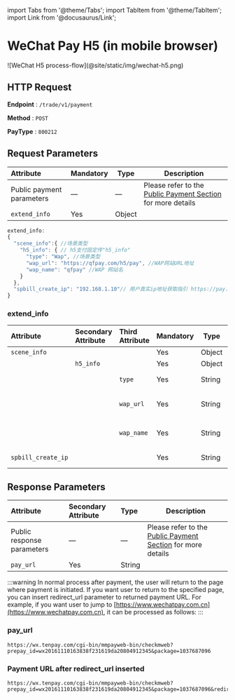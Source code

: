import Tabs from '@theme/Tabs';
import TabItem from '@theme/TabItem';
import Link from '@docusaurus/Link';

# WeChat Pay H5 (in mobile browser)

<Link href="/img/wechat-h5.png" target="_blank">![WeChat H5 process-flow](@site/static/img/wechat-h5.png)</Link>

## HTTP Request

**Endpoint** : `/trade/v1/payment`

**Method** : `POST`

**PayType** : `800212`

## Request Parameters

|  Attribute | Mandatory| Type | Description |
|:---|:----- |-----   |-----   |
|Public payment parameters |—  |—   | Please refer to the [Public Payment Section](/docs/preparation/paycode#public-payment-parameters) for more details |
|`extend_info`|Yes|Object||

```js
extend_info:
{
  "scene_info":{ //场景类型
    "h5_info": { // h5支付固定传"h5_info"
      "type": "Wap", //场景类型
      "wap_url": "https://qfpay.com/h5/pay", //WAP网站URL地址
      "wap_name": "qfpay" //WAP 网站名
    }              
  },
  "spbill_create_ip": "192.168.1.10"// 用户真实ip地址获取指引 https://pay.weixin.qq.com/wiki/doc/api/H5.php?chapter=15_5
}
```

### extend_info

|Attribute| Secondary Attribute | Third Attribute | Mandatory| Type | Description |
|:----    |:---|:----- |-----   |-----  |-----   |
|`scene_info`|||Yes|Object||
||`h5_info`||Yes|Object||
|||`type`|Yes|String|scene type **"Wap"**|
|||`wap_url`|Yes|String|mobile website address|
|||`wap_name`|Yes|String|mobile website name|
|`spbill_create_ip`|||Yes|String|IP address of user|

## Response Parameters

|Attribute| Secondary Attribute| Type|Description|
|:----    |:---|:----- |----   |
|Public response parameters    |—  |— | Please refer to the [Public Payment Section](/docs/preparation/paycode#public-payment-parameters) for more details |
|`pay_url`|Yes|String||

:::warning
In normal process after payment, the user will return to the page where payment is initiated. If you want user to return to the specified page, you can insert redirect_url parameter to returned payment URL. For example, if you want user to jump to [https://www.wechatpay.com.cn](https://www.wechatpay.com.cn), it can be processed as follows:
:::

### pay_url

```plaintext
https://wx.tenpay.com/cgi-bin/mmpayweb-bin/checkmweb?prepay_id=wx20161110163838f231619da20804912345&package=1037687096
```

### Payment URL after redirect_url inserted

```plaintext
https://wx.tenpay.com/cgi-bin/mmpayweb-bin/checkmweb?prepay_id=wx20161110163838f231619da20804912345&package=1037687096&redirect_url=https%3A%2F%2Fwww.wechatpay.com.cn
```

